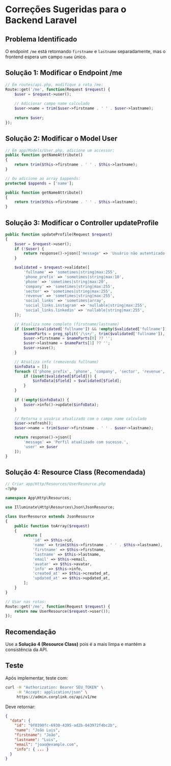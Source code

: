 # Correções Sugeridas para o Backend Laravel

## Problema Identificado

O endpoint `/me` está retornando `firstname` e `lastname` separadamente, mas o frontend espera um campo `name` único.

## Solução 1: Modificar o Endpoint /me

```php
// Em routes/api.php, modifique a rota /me:
Route::get('/me', function(Request $request) {
    $user = $request->user();
    
    // Adicionar campo name calculado
    $user->name = trim($user->firstname . ' ' . $user->lastname);
    
    return $user;
});
```

## Solução 2: Modificar o Model User

```php
// Em app/Models/User.php, adicione um accessor:
public function getNameAttribute()
{
    return trim($this->firstname . ' ' . $this->lastname);
}

// Ou adicione ao array $appends:
protected $appends = ['name'];

public function getNameAttribute()
{
    return trim($this->firstname . ' ' . $this->lastname);
}
```

## Solução 3: Modificar o Controller updateProfile

```php
public function updateProfile(Request $request)
{
    $user = $request->user();
    if (!$user) {
        return response()->json(['message' => 'Usuário não autenticado.'], 401);
    }

    $validated = $request->validate([
        'fullname' => 'sometimes|string|max:255',
        'phone_prefix' => 'sometimes|string|max:10',
        'phone' => 'sometimes|string|max:20',
        'company' => 'sometimes|string|max:255',
        'sector' => 'sometimes|string|max:255',
        'revenue' => 'sometimes|string|max:255',
        'social_links' => 'sometimes|array',
        'social_links.instagram' => 'nullable|string|max:255',
        'social_links.linkedin' => 'nullable|string|max:255',
    ]);

    // Atualiza nome completo (firstname/lastname)
    if (isset($validated['fullname']) && !empty($validated['fullname'])) {
        $nameParts = preg_split('/\s+/', trim($validated['fullname']), 2);
        $user->firstname = $nameParts[0] ?? '';
        $user->lastname = $nameParts[1] ?? '';
        $user->save();
    }

    // Atualiza info (removendo fullname)
    $infoData = [];
    foreach (['phone_prefix', 'phone', 'company', 'sector', 'revenue', 'social_links'] as $field) {
        if (isset($validated[$field])) {
            $infoData[$field] = $validated[$field];
        }
    }
    
    if (!empty($infoData)) {
        $user->info()->update($infoData);
    }

    // Retorna o usuário atualizado com o campo name calculado
    $user->refresh();
    $user->name = trim($user->firstname . ' ' . $user->lastname);

    return response()->json([
        'message' => 'Perfil atualizado com sucesso.',
        'user' => $user
    ]);
}
```

## Solução 4: Resource Class (Recomendada)

```php
// Criar app/Http/Resources/UserResource.php
<?php

namespace App\Http\Resources;

use Illuminate\Http\Resources\Json\JsonResource;

class UserResource extends JsonResource
{
    public function toArray($request)
    {
        return [
            'id' => $this->id,
            'name' => trim($this->firstname . ' ' . $this->lastname),
            'firstname' => $this->firstname,
            'lastname' => $this->lastname,
            'email' => $this->email,
            'avatar' => $this->avatar,
            'info' => $this->info,
            'created_at' => $this->created_at,
            'updated_at' => $this->updated_at,
        ];
    }
}

// Usar nas rotas:
Route::get('/me', function(Request $request) {
    return new UserResource($request->user());
});
```

## Recomendação

Use a **Solução 4 (Resource Class)** pois é a mais limpa e mantém a consistência da API.

## Teste

Após implementar, teste com:

```bash
curl -H "Authorization: Bearer SEU_TOKEN" \
     -H "Accept: application/json" \
     https://admin.corplink.co/api/v1/me
```

Deve retornar:
```json
{
  "data": {
    "id": "9f0390fc-6930-4395-ad2b-043972f4bc2b",
    "name": "João Luis",
    "firstname": "João",
    "lastname": "Luis",
    "email": "joao@example.com",
    "info": { ... }
  }
}
``` 